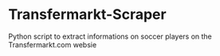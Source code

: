 # Transfermarkt-Scraper
Python script to extract informations on soccer players on the Transfermarkt.com websie
